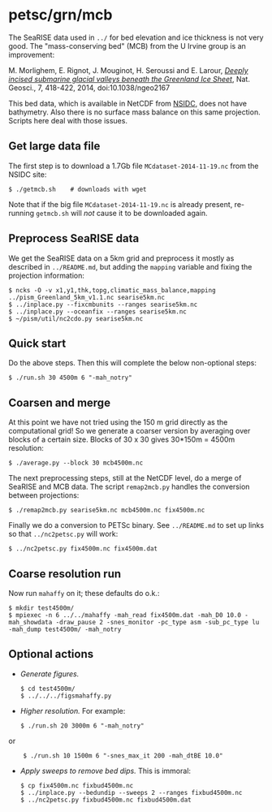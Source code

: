 petsc/grn/mcb
=============

The SeaRISE data used in `../` for bed elevation and ice thickness is not very
good.  The "mass-conserving bed" (MCB) from the U Irvine group is an improvement:

M. Morlighem, E. Rignot, J. Mouginot, H. Seroussi and E. Larour,
[_Deeply incised submarine glacial valleys beneath the Greenland Ice Sheet_](http://www.nature.com/ngeo/journal/vaop/ncurrent/full/ngeo2167.html),
Nat. Geosci., 7, 418-422, 2014, doi:10.1038/ngeo2167

This bed data, which is available in NetCDF from
[NSIDC](),
does not have bathymetry.  Also there is no surface mass balance on this same
projection.  Scripts here deal with those issues.


Get large data file
-------------------

The first step is to download a 1.7Gb file `MCdataset-2014-11-19.nc` from the
NSIDC site:

    $ ./getmcb.sh    # downloads with wget

Note that if the big file `MCdataset-2014-11-19.nc` is already present,
re-running `getmcb.sh` will _not_ cause it to be downloaded again.


Preprocess SeaRISE data
-----------------------

We get the SeaRISE data on a 5km grid and preprocess it mostly as described in
`../README.md`, but adding the `mapping` variable and fixing the projection
information:

    $ ncks -O -v x1,y1,thk,topg,climatic_mass_balance,mapping ../pism_Greenland_5km_v1.1.nc searise5km.nc
    $ ../inplace.py --fixcmbunits --ranges searise5km.nc
    $ ../inplace.py --oceanfix --ranges searise5km.nc
    $ ~/pism/util/nc2cdo.py searise5km.nc


Quick start
-----------

Do the above steps.  Then this will complete the below non-optional steps:

    $ ./run.sh 30 4500m 6 "-mah_notry"


Coarsen and merge
-----------------

At this point we have not tried using the 150 m grid directly as the
computational grid!  So we generate a coarser version by averaging over blocks
of a certain size.  Blocks of 30 x 30 gives 30*150m = 4500m resolution:

    $ ./average.py --block 30 mcb4500m.nc

The next preprocessing steps, still at the NetCDF level, do a merge of SeaRISE
and MCB data.  The script `remap2mcb.py` handles the conversion between
projections:

    $ ./remap2mcb.py searise5km.nc mcb4500m.nc fix4500m.nc

Finally we do a conversion to PETSc binary.  See `../README.md` to set up links
so that `../nc2petsc.py` will work:

    $ ../nc2petsc.py fix4500m.nc fix4500m.dat


Coarse resolution run
---------------------

Now run `mahaffy` on it; these defaults do o.k.:

    $ mkdir test4500m/
    $ mpiexec -n 6 ../../mahaffy -mah_read fix4500m.dat -mah_D0 10.0 -mah_showdata -draw_pause 2 -snes_monitor -pc_type asm -sub_pc_type lu -mah_dump test4500m/ -mah_notry


Optional actions
-----------------

  * _Generate figures._

        $ cd test4500m/
        $ ../../../figsmahaffy.py

  * _Higher resolution._  For example:

        $ ./run.sh 20 3000m 6 "-mah_notry"

  or

        $ ./run.sh 10 1500m 6 "-snes_max_it 200 -mah_dtBE 10.0"

  * _Apply sweeps to remove bed dips._  This is immoral:

        $ cp fix4500m.nc fixbud4500m.nc
        $ ../inplace.py --bedundip --sweeps 2 --ranges fixbud4500m.nc
        $ ../nc2petsc.py fixbud4500m.nc fixbud4500m.dat

